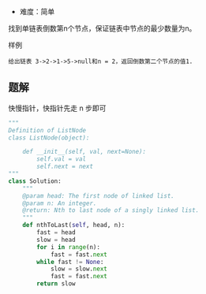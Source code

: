 + 难度：简单

找到单链表倒数第n个节点，保证链表中节点的最少数量为n。

样例

    给出链表 3->2->1->5->null和n = 2，返回倒数第二个节点的值1.

## 题解

快慢指针，快指针先走 n 步即可

```python
"""
Definition of ListNode
class ListNode(object):

    def __init__(self, val, next=None):
        self.val = val
        self.next = next
"""
class Solution:
    """
    @param head: The first node of linked list.
    @param n: An integer.
    @return: Nth to last node of a singly linked list.
    """
    def nthToLast(self, head, n):
        fast = head
        slow = head
        for i in range(n):
            fast = fast.next
        while fast != None:
            slow = slow.next
            fast = fast.next
        return slow

```